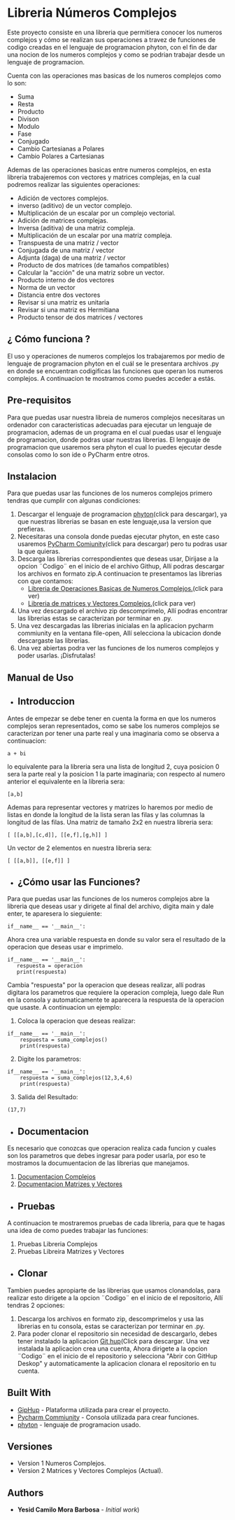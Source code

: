 # Libreria Números Complejos

Este proyecto consiste en una libreria que permitiera conocer los numeros complejos y cómo se realizan sus operaciones a travez de funciones de codigo creadas en el lenguaje de programacion phyton, con el fin de dar una nocion de los numeros complejos y como se podrian trabajar desde un lenguaje de programacion.

Cuenta con las operaciones mas basicas de los numeros complejos como lo son:

 * Suma 
 * Resta
 * Producto 
 * Divison
 * Modulo 
 * Fase
 * Conjugado
 * Cambio Cartesianas a Polares
 * Cambio Polares a Cartesianas

Ademas de las operaciones basicas entre numeros complejos, en esta libreria trabajeremos con vectores y matrices complejas, en la cual podremos realizar las siguientes operaciones:

* Adición de vectores complejos.
* inverso (aditivo) de un vector complejo.
* Multiplicación de un escalar por un complejo vectorial.
* Adición de matrices complejas.
* Inversa (aditiva) de una matriz compleja.
* Multiplicación de un escalar por una matriz compleja.
* Transpuesta de una matriz / vector
* Conjugada de una matriz / vector
* Adjunta (daga) de una matriz / vector
* Producto de dos matrices (de tamaños compatibles)
* Calcular la "acción" de una matriz sobre un vector.
* Producto interno de dos vectores
* Norma de un vector
* Distancia entre dos vectores
* Revisar si una matriz es unitaria
* Revisar si una matriz es Hermitiana
* Producto tensor de dos matrices / vectores

## ¿ Cómo funciona ?
El uso y operaciones de numeros complejos los trabajaremos por medio de lenguaje de programacion phyton en el cuál se le presentara archivos .py en donde se encuentran codigificas las funciones que operan los numeros complejos. A continuacion te mostramos como puedes acceder a estás.

## Pre-requisitos
Para que puedas usar nuestra libreia de numeros complejos necesitaras un ordenador con caracteristicas adecuadas para ejecutar un lenguaje de programacion, ademas de un programa en el cual puedas usar el lenguaje de programacion, donde podras usar nuestras librerias.
El lenguaje de programacion que usaremos sera phyton el cual lo puedes ejecutar desde consolas como lo son ide o PyCharm entre otros.

## Instalacion
Para que puedas usar las funciones de los numeros complejos primero tendras que cumplir con algunas condiciones:
1. Descargar el lenguaje de programacion [phyton](https://www.python.org/downloads/)(click para descargar), ya que nuestras librerias se basan en este lenguaje,usa la version que prefieras.
2. Necesitaras una consola donde puedas ejecutar phyton, en este caso usaremos [PyCharm Comiunity](https://www.jetbrains.com/es-es/pycharm/download/#section=windows)(click para descargar) pero tu podras usar la que quieras.
3. Descarga las librerias correspondientes que deseas usar, Dirijase a la opcion ¨Codigo¨ en el inicio de el archivo Githup, Allí podras descargar los archivos en formato zip.A continuacion te presentamos las librerias con que contamos:
   * [Libreria de Operaciones Basicas de Numeros Complejos.](https://github.com/Camilomora10/LIBRERIAS-CNYT/blob/master/libreriaComplejos.py)(click para ver)
   * [Libreria de matrices y Vectores Complejos.](https://github.com/Camilomora10/LIBRERIAS-CNYT/blob/master/vectores_matrices.py)(click para ver)
4. Una vez descargado el archivo zip descomprimelo,  Allí podras encontrar las librerias estas se caracterizan por terminar en .py.
5. Una vez descargadas las librerias inicialas en la aplicacion pycharm commiunity en la ventana file-open, Allí selecciona la ubicacion donde descargaste las librerias.
6. Una vez abiertas podra ver las funciones de los numeros complejos y poder usarlas. ¡Disfrutalas!

## Manual de Uso
 * ## Introduccion
Antes de empezar se debe tener en cuenta la forma en que los numeros complejos seran representados, como se sabe los numeros complejos se caracterizan por tener una parte real  y una imaginaria como se observa a continuacion:
```
a + bi
```
lo equivalente para la libreria sera una lista de longitud 2, cuya posicion 0 sera la parte real y la posicion 1 la parte imaginaria; con respecto al numero anterior el equivalente en la libreria  sera:

```
[a,b]
```
Ademas para representar vectores y matrizes lo haremos por medio de listas en donde la longitud de la lista seran las filas y las columnas la longitud de las filas.
Una matriz de tamaño 2x2 en nuestra libreria sera:

```
[ [[a,b],[c,d]], [[e,f],[g,h]] ]
```
Un vector de 2 elementos en nuestra libreria sera:

```
[ [[a,b]], [[e,f]] ]
```

 * ## ¿Cómo usar las Funciones?
 Para que puedas usar las funciones de los numeros complejos abre la libreria que deseas usar y dirigete al final del archivo, digita main y dale enter, te aparesera lo sieguiente:
 
```
if__name__ == '__main__': 
```
Ahora crea una variable respuesta en donde su valor sera el resultado de la operacion que deseas usar e imprimelo.
 ```
if__name__ == '__main__': 
    respuesta = operacion
    print(respuesta)
```
Cambia "respuesta" por la operacion que deseas realizar, allí podras digitara los parametros que requiere la operacion compleja, luego dale Run en la consola y automaticamente te aparecera la respuesta de la operacion que usaste. A continuacion un ejemplo:
 1. Coloca la operacion que deseas realizar:
```
if__name__ == '__main__': 
    respuesta = suma_complejos()
    print(respuesta)
```
2. Digite los parametros:
```
if__name__ == '__main__': 
    respuesta = suma_complejos(12,3,4,6)
    print(respuesta)
```
3. Salida del Resultado:
```
(17,7)
```
 * ## Documentacion
 Es necesario que conozcas que operacion realiza cada funcion y cuales son los parametros que debes ingresar para poder usarla, por eso te mostramos la documuentacion de las librerias que manejamos.
 1. [Documentacion Complejos](https://github.com/Camilomora10/LIBRERIAS-CNYT/blob/master/documentacion1.md)
 2. [Documentacion Matrizes y Vectores](https://github.com/Camilomora10/LIBRERIAS-CNYT/blob/master/documentacion2.md)
 
 * ## Pruebas
 A continuacion te mostraremos pruebas de cada libreria, para que te hagas una idea de como puedes trabajar las funciones:
 1. Pruebas Libreria Complejos
 2. Pruebas Libreira Matrizes y Vectores
 
 * ## Clonar
 Tambien puedes apropiarte de las librerias que usamos clonandolas, para realizar esto dirigete a la opcion ¨Codigo¨ en el inicio de el repositorio, Allí tendras 2 opciones:
 1. Descarga los archivos en formato zip, descomprimelos y usa las librerias en tu consola, estas se caracterizan por terminar en .py.
 2. Para poder clonar el repositorio sin necesidad de descargarlo, debes tener instalado la aplicacion [Git hup](https://desktop.github.com/)(Click para descargar. Una vez instalada la aplicacion crea una cuenta, Ahora dirigete a la opcion ¨Codigo¨ en el inicio de el repositorio y selecciona "Abrir con GitHup Deskop" y automaticamente la aplicacion clonara el repositorio en tu cuenta.
 
## Built With

* [GipHup](https://desktop.github.com/) - Plataforma utilizada para crear el proyecto.
* [Pycharm Commiunity](https://www.jetbrains.com/es-es/pycharm/download/#section=windows) - Consola utilizada para crear funciones.
* [phyton](https://www.python.org/downloads/) - lenguaje de programacion usado.

## Versiones
* Version 1 Numeros Complejos.
* Version 2 Matrices y Vectores Complejos (Actual).

## Authors

* **Yesid Camilo Mora Barbosa** - *Initial work*)


